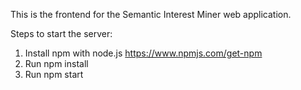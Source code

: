 This is the frontend for the Semantic Interest Miner web application.

Steps to start the server:

1. Install npm with node.js https://www.npmjs.com/get-npm
2. Run npm install
3. Run npm start